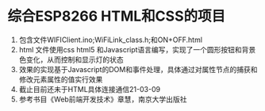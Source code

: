 # 综合ESP8266 HTML和CSS的项目 
1. 包含文件WIFIClient.ino;WiFiLink_class.h;和ON+OFF.html
2. html 文件使用css html5 和Javascript语言编写，实现了一个圆形按钮和背景色变化，从而控制和显示灯的状态
3. 效果的实现基于Javascript的DOM和事件处理，具体通过对属性节点的捕获和修改元素属性的值实行效果
4. 截止目前还未于HTML具体连接通信21-03-09
5. 参考书目《Web前端开发技术》章慧，南京大学出版社
